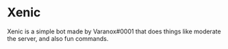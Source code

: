 # Xenic
Xenic is a simple bot made by Varanox#0001 that does things like moderate the server, and also fun commands.
